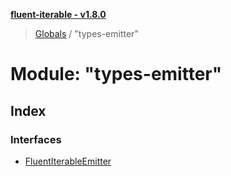 **[fluent-iterable - v1.8.0](../README.md)**

> [Globals](../README.md) / "types-emitter"

# Module: "types-emitter"

## Index

### Interfaces

* [FluentIterableEmitter](../interfaces/_types_emitter_.fluentiterableemitter.md)

